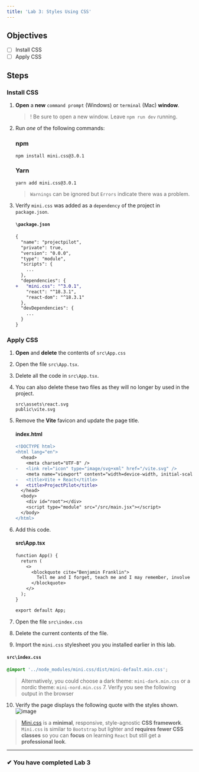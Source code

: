 ```yaml
---
title: 'Lab 3: Styles Using CSS'
---
```


## Objectives

- [ ] Install CSS
- [ ] Apply CSS

## Steps

### Install CSS

1.  **Open** a **new** `command prompt` (Windows) or `terminal` (Mac) **window**.
    > ! Be sure to open a new window. Leave `npm run dev` running.
2.  Run _one_ of the following commands:

    ### npm

    ```
    npm install mini.css@3.0.1
    ```

    ### Yarn

    ```
    yarn add mini.css@3.0.1
    ```

    > `Warnings` can be ignored but `Errors` indicate there was a problem.

3.  Verify `mini.css` was added as a `dependency` of the project in `package.json`.

    #### `\package.json`

    ```diff
    {
      "name": "projectpilot",
      "private": true,
      "version": "0.0.0",
      "type": "module",
      "scripts": {
        ...
      },
      "dependencies": {
    +   "mini.css": "^3.0.1",
        "react": "^18.3.1",
        "react-dom": "^18.3.1"
      },
      "devDependencies": {
        ...
      }
    }
    ```

### Apply CSS

1. **Open** and **delete** the contents of `src\App.css`
2. Open the file `src\App.tsx`.
3. Delete all the code in `src\App.tsx`.
4. You can also delete these two files as they will no longer by used in the project.
   ```
   src\assets\react.svg
   public\vite.svg
   ```
5. Remove the **Vite** favicon and update the page title.

   #### index.html

   ```diff
   <!DOCTYPE html>
   <html lang="en">
     <head>
       <meta charset="UTF-8" />
   -   <link rel="icon" type="image/svg+xml" href="/vite.svg" />
       <meta name="viewport" content="width=device-width, initial-scale=1.0" />
   -   <title>Vite + React</title>
   +   <title>ProjectPilot</title>
     </head>
     <body>
       <div id="root"></div>
       <script type="module" src="/src/main.jsx"></script>
     </body>
   </html>
   ```

6. Add this code.

   #### src\App.tsx

   ```diff
   function App() {
     return (
       <>
         <blockquote cite="Benjamin Franklin">
           Tell me and I forget, teach me and I may remember, involve me and I learn.
         </blockquote>
       </>
     );
   }

   export default App;

   ```

7. Open the file `src\index.css`
8. Delete the current contents of the file.
9. Import the `mini.css` stylesheet you you installed earlier in this lab.

#### `src\index.css`

```css
@import '../node_modules/mini.css/dist/mini-default.min.css';
```

> Alternatively, you could choose a dark theme: `mini-dark.min.css` or a nordic theme: `mini-nord.min.css` 7. Verify you see the following output in the browser

10. Verify the page displays the following quote with the styles shown.
    ![image](https://user-images.githubusercontent.com/1474579/64926635-c2eb9f80-d7cd-11e9-8ff7-84660d706ff9.png)

> [Mini.css](https://minicss.us/) is a **minimal**, responsive, style-agnostic **CSS framework**. `Mini.css` is similar to `Bootstrap` but lighter and **requires fewer CSS classes** so you can **focus** on learning `React` but still get a **professional look**.

---

### &#10004; You have completed Lab 3
